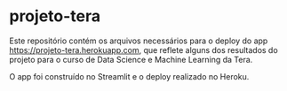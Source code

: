 # projeto-tera
Este repositório contém os arquivos necessários para o deploy do app https://projeto-tera.herokuapp.com, que reflete alguns dos resultados do projeto para o curso de Data Science e Machine Learning da Tera.

O app foi construído no Streamlit e o deploy realizado no Heroku.
